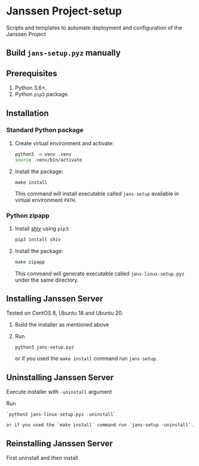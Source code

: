 Janssen Project-setup
=======================

Scripts and templates to automate deployment and configuration of the Janssen Project

## Build `jans-setup.pyz` manually

## Prerequisites

1.  Python 3.6+.
1.  Python `pip3` package.

## Installation

### Standard Python package

1.  Create virtual environment and activate:

    ```sh
    python3 -m venv .venv
    source .venv/bin/activate
    ```

1.  Install the package:

    ```
    make install
    ```

    This command will install executable called `jans-setup` available in virtual environment `PATH`.

### Python zipapp

1.  Install [shiv](https://shiv.readthedocs.io/) using `pip3`:

    ```sh
    pip3 install shiv
    ```

1.  Install the package:

    ```sh
    make zipapp
    ```

    This command will generate executable called `jans-linux-setup.pyz` under the same directory.

Installing Janssen Server
-----------------------

Tested on CentOS 8, Ubuntu 18 and Ubuntu 20.

1. Build the installer as mentioned above

2. Run

    `python3 jans-setup.pyz`
    
    or if you used the `make install` command run `jans-setup`.

Uninstalling Janssen Server
------------------------
Execute installer with `-uninstall` argument

Run

    `python3 jans-linux-setup.pyz -uninstall`

    or if you used the `make install` command run `jans-setup -uninstall`.
    
Reinstalling Janssen Server
------------------------
First uninstall and then install

